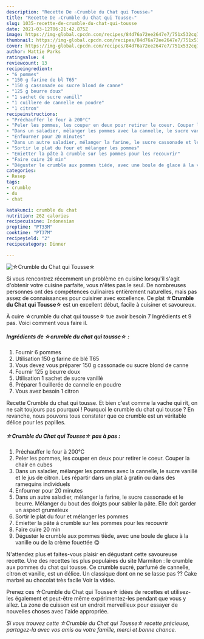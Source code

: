 ```yaml
---
description: "Recette De ☆Crumble du Chat qui Tousse☆"
title: "Recette De ☆Crumble du Chat qui Tousse☆"
slug: 1035-recette-de-crumble-du-chat-qui-tousse
date: 2021-03-12T06:21:42.875Z
image: https://img-global.cpcdn.com/recipes/84d76a72ee2647e7/751x532cq70/☆crumble-du-chat-qui-tousse☆-photo-principale-de-la-recette.jpg
thumbnail: https://img-global.cpcdn.com/recipes/84d76a72ee2647e7/751x532cq70/☆crumble-du-chat-qui-tousse☆-photo-principale-de-la-recette.jpg
cover: https://img-global.cpcdn.com/recipes/84d76a72ee2647e7/751x532cq70/☆crumble-du-chat-qui-tousse☆-photo-principale-de-la-recette.jpg
author: Mattie Parks
ratingvalue: 4
reviewcount: 13
recipeingredient:
- "6 pommes"
- "150 g farine de bl T65"
- "150 g cassonade ou sucre blond de canne"
- "125 g beurre doux"
- "1 sachet de sucre vanill"
- "1 cuillere de cannelle en poudre"
- "1 citron"
recipeinstructions:
- "Préchauffer le four à 200°C"
- "Peler les pommes, les couper en deux pour retirer le coeur. Couper la chair en cubes"
- "Dans un saladier, mélanger les pommes avec la cannelle, le sucre vanillé et le jus de citron. Les répartir dans un plat à gratin ou dans des ramequins individuels"
- "Enfourner pour 20 minutes"
- "Dans un autre saladier, mélanger la farine, le sucre cassonade et le beurre. Mélanger du bout des doigts pour sabler la pâte. Elle doit garder un aspect grumeleux"
- "Sortir le plat du four et mélanger les pommes"
- "Emietter la pâte à crumble sur les pommes pour les recouvrir"
- "Faire cuire 20 min"
- "Déguster le crumble aux pommes tiède, avec une boule de glace à la vanille ou de la crème fouettée 😋"
categories:
- Resep
tags:
- crumble
- du
- chat

katakunci: crumble du chat 
nutrition: 262 calories
recipecuisine: Indonesian
preptime: "PT33M"
cooktime: "PT37M"
recipeyield: "2"
recipecategory: Dinner

---
```



![☆Crumble du Chat qui Tousse☆](https://img-global.cpcdn.com/recipes/84d76a72ee2647e7/751x532cq70/☆crumble-du-chat-qui-tousse☆-photo-principale-de-la-recette.jpg)

Si vous rencontrez récemment un problème en cuisine lorsqu'il s'agit d'obtenir votre cuisine parfaite, vous n'êtes pas le seul. De nombreuses personnes ont des compétences culinaires entièrement naturelles, mais pas assez de connaissances pour cuisiner avec excellence. Ce plat <strong> ☆Crumble du Chat qui Tousse☆ </strong> est un excellent début, facile à cuisiner et savoureux.

<!--inarticleads1-->

À cuire ☆crumble du chat qui tousse☆ tue avoir besoin 7 Ingrédients et 9 pas. Voici comment vous faire il.

##### Ingrédients de ☆crumble du chat qui tousse☆ :

1. Fournir 6 pommes
1. Utilisation 150 g farine de blé T65
1. Vous devez vous préparer 150 g cassonade ou sucre blond de canne
1. Fournir 125 g beurre doux
1. Utilisation 1 sachet de sucre vanillé
1. Préparer 1 cuillerée de cannelle en poudre
1. Vous avez besoin 1 citron


Recette Crumble du chat qui tousse. Et bien c&#39;est comme la vache qui rit, on ne sait toujours pas pourquoi ! Pourquoi le crumble du chat qui tousse ? En revanche, nous pouvons tous constater que ce crumble est un véritable délice pour les papilles. 

<!--inarticleads2-->

##### ☆Crumble du Chat qui Tousse☆ pas à pas :

1. Préchauffer le four à 200°C
1. Peler les pommes, les couper en deux pour retirer le coeur. Couper la chair en cubes
1. Dans un saladier, mélanger les pommes avec la cannelle, le sucre vanillé et le jus de citron. Les répartir dans un plat à gratin ou dans des ramequins individuels
1. Enfourner pour 20 minutes
1. Dans un autre saladier, mélanger la farine, le sucre cassonade et le beurre. Mélanger du bout des doigts pour sabler la pâte. Elle doit garder un aspect grumeleux
1. Sortir le plat du four et mélanger les pommes
1. Emietter la pâte à crumble sur les pommes pour les recouvrir
1. Faire cuire 20 min
1. Déguster le crumble aux pommes tiède, avec une boule de glace à la vanille ou de la crème fouettée 😋


N&#39;attendez plus et faites-vous plaisir en dégustant cette savoureuse recette. Une des recettes les plus populaires du site Marmiton : le crumble aux pommes du chat qui tousse. Ce crumble sucré, parfumé de cannelle, citron et vanille, est un délice. Un classique dont on ne se lasse pas ?? Cake marbré au chocolat très facile Voir la vidéo. 

<!--inarticleads1-->

<p>
Prenez ces ☆Crumble du Chat qui Tousse☆ idées de recettes et utilisez-les également et peut-être même expérimentez-les pendant que vous y allez. La zone de cuisson est un endroit merveilleux pour essayer de nouvelles choses avec l'aide appropriée.
</p>

<p>
<i>Si vous trouvez cette ☆Crumble du Chat qui Tousse☆ recette précieuse, partagez-la avec vos amis ou votre famille, merci et bonne chance.</i>
</p>
